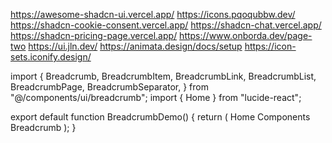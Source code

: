 https://awesome-shadcn-ui.vercel.app/
https://icons.pqoqubbw.dev/
https://shadcn-cookie-consent.vercel.app/
https://shadcn-chat.vercel.app/
https://shadcn-pricing-page.vercel.app/
https://www.onborda.dev/page-two
https://ui.jln.dev/
https://animata.design/docs/setup
https://icon-sets.iconify.design/


import {
  Breadcrumb,
  BreadcrumbItem,
  BreadcrumbLink,
  BreadcrumbList,
  BreadcrumbPage,
  BreadcrumbSeparator,
} from "@/components/ui/breadcrumb";
import { Home } from "lucide-react";

export default function BreadcrumbDemo() {
  return (
    <Breadcrumb>
      <BreadcrumbList className="rounded-lg border border-border bg-background px-3 py-2 shadow-sm shadow-black/5">
        <BreadcrumbItem>
          <BreadcrumbLink href="#">
            <Home size={16} strokeWidth={2} aria-hidden="true" />
            <span className="sr-only">Home</span>
          </BreadcrumbLink>
        </BreadcrumbItem>
        <BreadcrumbSeparator />
        <BreadcrumbItem>
          <BreadcrumbLink href="#">Components</BreadcrumbLink>
        </BreadcrumbItem>
        <BreadcrumbSeparator />
        <BreadcrumbItem>
          <BreadcrumbPage>Breadcrumb</BreadcrumbPage>
        </BreadcrumbItem>
      </BreadcrumbList>
    </Breadcrumb>
  );
}



